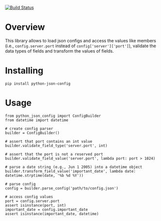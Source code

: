 [![Build Status](https://travis-ci.com/janehmueller/python-config.svg?token=tGKCTy4zTZfGNfjpEgEX&branch=master)](https://travis-ci.com/janehmueller/python-config)

# Overview
This library allows to load json configs and access the values like members (i.e., `config.server.port`
instead of `config['server']['port']`), validate the data types of fields and transform the values of fields.

# Installing
```
pip install python-json-config
```
# Usage
```
from python_json_config import ConfigBuilder
from datetime import datetime

# create config parser
builder = ConfigBuilder()

# assert that port contains an int value
builder.validate_field_type('server.port', int)

# assert that the port is not a reserved port 
builder.validate_field_value('server.port', lambda port: port > 1024)

# parse a date string (e.g., Jun 1 2005) into a datetime object
builder.transform_field_value('important_date', lambda date: datetime.strptime(date, '%b %d %Y'))

# parse config
config = builder.parse_config('path/to/config.json')

# access config values
port = config.server.port
assert isinstance(port, int)
important_date = config.important_date
assert isinstance(important_date, datetime)
```
